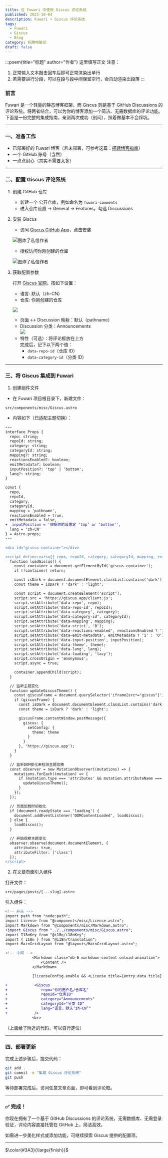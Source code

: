 ```yaml
---
title: 在 Fuwari 中使用 Giscus 评论系统
published: 2025-10-04
description: Fuwari + Giscus 评论系统
tags:
  - Fuwari
  - Giscus
  - Blog
category: 折腾电脑记
draft: false
---
```


:::poem{title="标题" author="作者"}
这里填写正文
注意：
1. 正常输入文本敲击回车后即可正常渲染出单行
2. 若需要进行分段，可以在段与段中间保留空行，会自动渲染出段落
:::

### 前言

Fuwari 是一个轻量的静态博客框架，而 Giscus 则是基于 GitHub Discussions 的评论系统。将两者结合，可以为你的博客添加一个简洁、无需数据库的评论功能。下面是一份完整的集成指南，亲测两次成功（别问），照着做基本不会踩坑。

---
### 一、准备工作

- 已部署好的 Fuwari 博客（若未部署，可参考这篇：[搭建博客指南](https://nimeblogs.github.io/posts/building_blogs/)）
- 一个 GitHub 账号（当然）
- 一点点耐心（其实不需要太多）

---

### 二、配置 Giscus 评论系统

1. 创建 GitHub 仓库
	- 新建一个 公开仓库，例如命名为 `fuwari-comments`
	- 进入仓库设置 → General → Features，勾选 Discussions

2. 安装 Giscus

	- 访问 [Giscus GitHub App](https://github.com/apps/giscus)，点击安装
	
	![图炸了私信作者](https://s21.ax1x.com/2025/10/04/pVTjbgx.png)
	
	- 授权访问你刚创建的仓库
	
	![图炸了私信作者](https://s21.ax1x.com/2025/10/04/pVTjXDO.png)

3. 获取配置参数

	打开 [Giscus 官网](https://giscus.app/zh-CN)，按如下设置：
	- 语言:  默认（zh-CN）
	- 仓库: 你刚创建的仓库
	
	![](https://s21.ax1x.com/2025/10/04/pVTjH81.png)
	
	- 页面 ↔️ Discussion 映射：默认（pathname）	
	- Discussion 分类：Announcements	
	![](https://s21.ax1x.com/2025/10/04/pVTjOKK.png)
	- 特性（可选）：将评论框放在上方	
	完成后，记下以下两个值：
		- `data-repo-id`（仓库 ID）
		- `data-category-id`（分类 ID）

---
### 三、将 Giscus 集成到 Fuwari

1. 创建组件文件

- 在 Fuwari 项目根目录下，新建文件：

```
src/components/misc/Giscus.astro
```

- 内容如下（已适配主题切换）：

```diff lang="astro"
---
interface Props {
  repo: string;
  repoId: string;
  category: string;
  categoryId: string;
  mapping?: string;
  reactionsEnabled?: boolean;
  emitMetadata?: boolean;
  inputPosition?: 'top' | 'bottom';
  lang?: string;
}

const {
  repo,
  repoId,
  category,
  categoryId,
  mapping = 'pathname',
  reactionsEnabled = true,
  emitMetadata = false,
+  inputPosition = '根据你的设置定 ‘top’ or ‘bottom’',
  lang = 'zh-CN'
} = Astro.props;
---

<div id="giscus-container"></div>

<script define:vars={{ repo, repoId, category, categoryId, mapping, reactionsEnabled, emitMetadata, inputPosition, lang }}>
  function loadGiscus() {
    const container = document.getElementById('giscus-container');
    if (!container) return;

    const isDark = document.documentElement.classList.contains('dark');
    const theme = isDark ? 'dark' : 'light';

    const script = document.createElement('script');
    script.src = 'https://giscus.app/client.js';
    script.setAttribute('data-repo', repo);
    script.setAttribute('data-repo-id', repoId);
    script.setAttribute('data-category', category);
    script.setAttribute('data-category-id', categoryId);
    script.setAttribute('data-mapping', mapping);
    script.setAttribute('data-strict', '0');
    script.setAttribute('data-reactions-enabled', reactionsEnabled ? '1' : '0');
    script.setAttribute('data-emit-metadata', emitMetadata ? '1' : '0');
    script.setAttribute('data-input-position', inputPosition);
    script.setAttribute('data-theme', theme);
    script.setAttribute('data-lang', lang);
    script.setAttribute('data-loading', 'lazy');
    script.crossOrigin = 'anonymous';
    script.async = true;

    container.appendChild(script);
  }

  // 监听主题变化
  function updateGiscusTheme() {
    const giscusFrame = document.querySelector('iframe[src*="giscus"]');
    if (giscusFrame) {
      const isDark = document.documentElement.classList.contains('dark');
      const theme = isDark ? 'dark' : 'light';

      giscusFrame.contentWindow.postMessage({
        giscus: {
          setConfig: {
            theme: theme
          }
        }
      }, 'https://giscus.app');
    }
  }

  // 监听DOM变化来检测主题切换
  const observer = new MutationObserver((mutations) => {
    mutations.forEach((mutation) => {
      if (mutation.type === 'attributes' && mutation.attributeName === 'class') {
        updateGiscusTheme();
      }
    });
  });

  // 页面加载时初始化
  if (document.readyState === 'loading') {
    document.addEventListener('DOMContentLoaded', loadGiscus);
  } else {
    loadGiscus();
  }

  // 开始观察主题变化
  observer.observe(document.documentElement, {
    attributes: true,
    attributeFilter: ['class']
  });
</script>
```

2. 在文章页面引入组件

打开文件：

```
src/pages/posts/[...slug].astro
```

引入组件：

```diff lang="astro"
<!-- 开头 -->
import path from "node:path";
import License from "@components/misc/License.astro";
import Markdown from "@components/misc/Markdown.astro";
+import Giscus from "../../components/misc/Giscus.astro";
import I18nKey from "@i18n/i18nKey";
import { i18n } from "@i18n/translation";
import MainGridLayout from "@layouts/MainGridLayout.astro";
```

```diff lang="astro"
<!-- 中间 -->
            <Markdown class="mb-6 markdown-content onload-animation">
                <Content />
            </Markdown>

            {licenseConfig.enable && <License title={entry.data.title} slug={entry.slug} pubDate={entry.data.published} class="mb-6 rounded-xl license-container onload-animation"></License>}

+            <Giscus
+               repo="你的用户名/仓库名"
+               repoId="仓库ID"
+               category="Announcements"
+               categoryId="分类 ID"
+               lang="语言，默认‘zh-CN’"
+            />
            <br>
```

（上面给了附近的代码，可以自行定位）

---
### 四、部署更新

完成上述步骤后，提交代码：

```bash
git add .
git commit -m "集成 Giscus 评论系统"
git push
```

等待部署完成后，访问任意文章页面，即可看到评论框。

---

### ✅ 完成！

你现在拥有了一个基于 GitHub Discussions 的评论系统，无需数据库、无需登录验证，评论内容直接托管在 GitHub 上，简洁高效。

如需进一步美化样式或添加功能，可继续探索 Giscus 提供的配置项。

---


$\color{#3A3}{\large{finish}}$